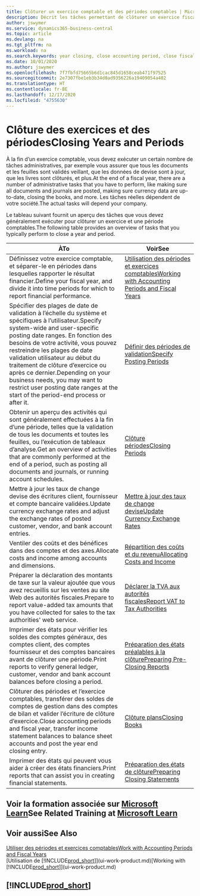 ```yaml
---
title: Clôturer un exercice comptable et des périodes comptables | Microsoft Docs
description: Décrit les tâches permettant de clôturer un exercice fiscal ou une période comptable, par exemple, en vérifiant que les documents et les feuilles sont validés et en vérifiant les soldes bancaires.
author: jswymer
ms.service: dynamics365-business-central
ms.topic: article
ms.devlang: na
ms.tgt_pltfrm: na
ms.workload: na
ms.search.keywords: year closing, close accounting period, close fiscal year, bank account detailed trial balance
ms.date: 10/01/2020
ms.author: jswymer
ms.openlocfilehash: 7f7fbfd75665b6d1cac845d1658ceab471f97525
ms.sourcegitcommit: 2e7307fbe1eb3b34d0ad9356226a19409054a402
ms.translationtype: HT
ms.contentlocale: fr-BE
ms.lasthandoff: 12/17/2020
ms.locfileid: "4755630"
---
```

# <a name="closing-years-and-periods"></a><span data-ttu-id="5407e-103">Clôture des exercices et des périodes</span><span class="sxs-lookup"><span data-stu-id="5407e-103">Closing Years and Periods</span></span>

<span data-ttu-id="5407e-104">À la fin d’un exercice comptable, vous devez exécuter un certain nombre de tâches administratives, par exemple vous assurer que tous les documents et les feuilles sont validés veillant, que les données de devise sont à jour, que les livres sont clôturés, et plus.</span><span class="sxs-lookup"><span data-stu-id="5407e-104">At the end of a fiscal year, there are a number of administrative tasks that you have to perform, like making sure all documents and journals are posted, making sure currency data are up-to-date, closing the books, and more.</span></span> <span data-ttu-id="5407e-105">Les tâches réelles dépendent de votre société.</span><span class="sxs-lookup"><span data-stu-id="5407e-105">The actual tasks will depend your company.</span></span>

<span data-ttu-id="5407e-106">Le tableau suivant fournit un aperçu des tâches que vous devez généralement exécuter pour clôturer un exercice et une période comptables.</span><span class="sxs-lookup"><span data-stu-id="5407e-106">The following table provides an overview of tasks that you typically perform to close a year and period.</span></span>

| <span data-ttu-id="5407e-107">À</span><span class="sxs-lookup"><span data-stu-id="5407e-107">To</span></span> | <span data-ttu-id="5407e-108">Voir</span><span class="sxs-lookup"><span data-stu-id="5407e-108">See</span></span> |
| --- | --- |
| <span data-ttu-id="5407e-109">Définissez votre exercice comptable, et séparer-le en périodes dans lesquelles rapporter le résultat financier.</span><span class="sxs-lookup"><span data-stu-id="5407e-109">Define your fiscal year, and divide it into time periods for which to report financial performance.</span></span> | [<span data-ttu-id="5407e-110">Utilisation des périodes et exercices comptables</span><span class="sxs-lookup"><span data-stu-id="5407e-110">Working with Accounting Periods and Fiscal Years</span></span>](finance-accounting-periods-and-fiscal-years.md)|
| <span data-ttu-id="5407e-111">Spécifier des plages de date de validation à l’échelle du système et spécifiques à l’utilisateur.</span><span class="sxs-lookup"><span data-stu-id="5407e-111">Specify system-wide and user-specific posting date ranges.</span></span> <span data-ttu-id="5407e-112">En fonction des besoins de votre activité, vous pouvez restreindre les plages de date validation utilisateur au début du traitement de clôture d’exercice ou après ce dernier.</span><span class="sxs-lookup"><span data-stu-id="5407e-112">Depending on your business needs, you may want to restrict user posting date ranges at the start of the period-end process or after it.</span></span> |[<span data-ttu-id="5407e-113">Définir des périodes de validation</span><span class="sxs-lookup"><span data-stu-id="5407e-113">Specify Posting Periods</span></span>](finance-how-specify-posting-periods.md) |
| <span data-ttu-id="5407e-114">Obtenir un aperçu des activités qui sont généralement effectuées à la fin d’une période, telles que la validation de tous les documents et toutes les feuilles, ou l’exécution de tableaux d’analyse.</span><span class="sxs-lookup"><span data-stu-id="5407e-114">Get an overview of activities that are commonly performed at the end of a period, such as posting all documents and journals, or running account schedules.</span></span> |[<span data-ttu-id="5407e-115">Clôture périodes</span><span class="sxs-lookup"><span data-stu-id="5407e-115">Closing Periods</span></span>](year-how-complete-period-end-processes.md) |
| <span data-ttu-id="5407e-116">Mettre à jour les taux de change devise des écritures client, fournisseur et compte bancaire validées.</span><span class="sxs-lookup"><span data-stu-id="5407e-116">Update currency exchange rates and adjust the exchange rates of posted customer, vendor, and bank account entries.</span></span> |[<span data-ttu-id="5407e-117">Mettre à jour des taux de change devise</span><span class="sxs-lookup"><span data-stu-id="5407e-117">Update Currency Exchange Rates</span></span>](finance-how-update-currencies.md) |
| <span data-ttu-id="5407e-118">Ventiler des coûts et des bénéfices dans des comptes et des axes.</span><span class="sxs-lookup"><span data-stu-id="5407e-118">Allocate costs and income among accounts and dimensions.</span></span> |[<span data-ttu-id="5407e-119">Répartition des coûts et du revenu</span><span class="sxs-lookup"><span data-stu-id="5407e-119">Allocating Costs and Income</span></span>](year-allocate-costs-income.md) |
| <span data-ttu-id="5407e-120">Préparer la déclaration des montants de taxe sur la valeur ajoutée que vous avez recueillis sur les ventes au site Web des autorités fiscales.</span><span class="sxs-lookup"><span data-stu-id="5407e-120">Prepare to report value-added tax amounts that you have collected for sales to the tax authorities' web service.</span></span> |[<span data-ttu-id="5407e-121">Déclarer la TVA aux autorités fiscales</span><span class="sxs-lookup"><span data-stu-id="5407e-121">Report VAT to Tax Authorities</span></span>](finance-how-report-vat.md)|
| <span data-ttu-id="5407e-122">Imprimer des états pour vérifier les soldes des comptes généraux, des comptes client, des comptes fournisseur et des comptes bancaires avant de clôturer une période.</span><span class="sxs-lookup"><span data-stu-id="5407e-122">Print reports to verify general ledger, customer, vendor and bank account balances before closing a period.</span></span> |[<span data-ttu-id="5407e-123">Préparation des états préalables à la clôture</span><span class="sxs-lookup"><span data-stu-id="5407e-123">Preparing Pre-Closing Reports</span></span>](year-prepare-preclose-reports.md) |
| <span data-ttu-id="5407e-124">Clôturer des périodes et l’exercice comptables, transférer des soldes de comptes de gestion dans des comptes de bilan et valider l’écriture de clôture d’exercice.</span><span class="sxs-lookup"><span data-stu-id="5407e-124">Close accounting periods and fiscal year, transfer income statement balances to balance sheet accounts and post the year end closing entry.</span></span> |[<span data-ttu-id="5407e-125">Clôture plans</span><span class="sxs-lookup"><span data-stu-id="5407e-125">Closing Books</span></span>](year-close-books.md) |
| <span data-ttu-id="5407e-126">Imprimer des états qui peuvent vous aider à créer des états financiers.</span><span class="sxs-lookup"><span data-stu-id="5407e-126">Print reports that can assist you in creating financial statements.</span></span> |[<span data-ttu-id="5407e-127">Préparation des états de clôture</span><span class="sxs-lookup"><span data-stu-id="5407e-127">Preparing Closing Statements</span></span>](year-prepare-close-statement.md) |

## <a name="see-related-training-at-microsoft-learn"></a><span data-ttu-id="5407e-128">Voir la formation associée sur [Microsoft Learn](/learn/modules/close-fiscal-year-dynamics-365-business-central/index)</span><span class="sxs-lookup"><span data-stu-id="5407e-128">See Related Training at [Microsoft Learn](/learn/modules/close-fiscal-year-dynamics-365-business-central/index)</span></span>

## <a name="see-also"></a><span data-ttu-id="5407e-129">Voir aussi</span><span class="sxs-lookup"><span data-stu-id="5407e-129">See Also</span></span>

[<span data-ttu-id="5407e-130">Utiliser des périodes et exercices comptables</span><span class="sxs-lookup"><span data-stu-id="5407e-130">Work with Accounting Periods and Fiscal Years</span></span>](finance-accounting-periods-and-fiscal-years.md)  
<span data-ttu-id="5407e-131">[Utilisation de [!INCLUDE[prod_short](includes/prod_short.md)]](ui-work-product.md)</span><span class="sxs-lookup"><span data-stu-id="5407e-131">[Working with [!INCLUDE[prod_short](includes/prod_short.md)]](ui-work-product.md)</span></span>

## [!INCLUDE[prod_short](includes/free_trial_md.md)]  
